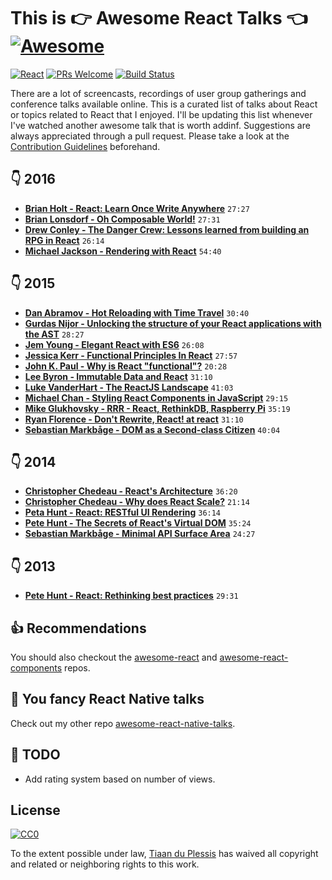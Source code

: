 # This is :point_right: **Awesome React Talks** :point_left: [![Awesome](https://cdn.rawgit.com/sindresorhus/awesome/d7305f38d29fed78fa85652e3a63e154dd8e8829/media/badge.svg)](https://github.com/sindresorhus/awesome)
[![React](https://img.shields.io/badge/React-Awesome-blue.svg)](https://facebook.github.io/react/) [![PRs Welcome](https://img.shields.io/badge/PRs-welcome-brightgreen.svg)](http://makeapullrequest.com) [![Build Status](https://travis-ci.org/mightyCrow/awesome-react-talks.svg?branch=master)](https://travis-ci.org/mightyCrow/awesome-react-talks)

There are a lot of screencasts, recordings of user group gatherings and conference talks available online. This is a curated list of talks about React or topics related to React that I enjoyed. I'll be updating this list whenever I've watched another awesome talk that is worth addinf. Suggestions are always appreciated through a pull request. Please take a look at the [Contribution Guidelines](CONTRIBUTING.md) beforehand.

## :point_down: 2016
- [**Brian Holt - React: Learn Once Write Anywhere**](https://www.youtube.com/watch?v=G_nh6JnE2_4) `27:27`
- [**Brian Lonsdorf - Oh Composable World!**](https://www.youtube.com/watch?v=SfWR3dKnFIo) `27:31`
- [**Drew Conley - The Danger Crew: Lessons learned from building an RPG in React**](https://www.youtube.com/watch?v=0pfLapmfxdY) `26:14`
- [**Michael Jackson - Rendering with React**](https://www.youtube.com/watch?v=7S8v8jfLb1Q) `54:40`

## :point_down: 2015
- [**Dan Abramov - Hot Reloading with Time Travel**](https://www.youtube.com/watch?v=xsSnOQynTHs) `30:40`
- [**Gurdas Nijor - Unlocking the structure of your React applications with the AST**](https://www.youtube.com/watch?v=OZGgVxFxSIs) `28:27`
- [**Jem Young - Elegant React with ES6**](https://www.youtube.com/watch?v=GzChMXy-Es0) `26:08`
- [**Jessica Kerr - Functional Principles In React**](https://www.youtube.com/watch?v=1uRC3hmKQnM) `27:57`
- [**John K. Paul - Why is React "functional"?**](https://www.youtube.com/watch?v=1-Btq9U2T24) `20:28`
- [**Lee Byron - Immutable Data and React**](https://www.youtube.com/watch?v=I7IdS-PbEgI) `31:10`
- [**Luke VanderHart - The ReactJS Landscape**](https://www.youtube.com/watch?v=oRmj3IUkRVk) `41:03`
- [**Michael Chan - Styling React Components in JavaScript**](https://www.youtube.com/watch?v=0aBv8dsZs84) `29:15`
- [**Mike Glukhovsky - RRR - React, RethinkDB, Raspberry Pi**](https://www.youtube.com/watch?v=fPRLAmwmPyY) `35:19`
- [**Ryan Florence - Don't Rewrite, React! at react**](https://www.youtube.com/watch?v=BF58ZJ1ZQxY) `31:10`
- [**Sebastian Markbåge - DOM as a Second-class Citizen**](https://www.youtube.com/watch?v=Zemce4Y1Y-A) `40:04`

## :point_down: 2014
- [**Christopher Chedeau - React's Architecture**](https://www.youtube.com/watch?v=eCf5CquV_Bw) `36:20`
- [**Christopher Chedeau - Why does React Scale?**](https://www.youtube.com/watch?v=D-ioDiacTm8) `21:14`
- [**Peta Hunt - React: RESTful UI Rendering**](https://www.youtube.com/watch?v=IVvHPPcl2TM) `36:14`
- [**Pete Hunt - The Secrets of React's Virtual DOM**](https://www.youtube.com/watch?v=-DX3vJiqxm4) `35:24`
- [**Sebastian Markbåge - Minimal API Surface Area**](https://www.youtube.com/watch?v=4anAwXYqLG8) `24:27`

## :point_down: 2013
- [**Pete Hunt - React: Rethinking best practices**](https://www.youtube.com/watch?v=x7cQ3mrcKaY) `29:31`

## :thumbsup: Recommendations
You should also checkout the [awesome-react](https://github.com/enaqx/awesome-react) and [awesome-react-components](https://github.com/brillout/awesome-react-components) repos.

## :iphone: You fancy React Native talks
Check out my other repo [awesome-react-native-talks](https://github.com/mightyCrow/awesome-react-native-talks).

## :memo: TODO
- Add rating system based on number of views.

## License
[![CC0](http://mirrors.creativecommons.org/presskit/buttons/88x31/svg/cc-zero.svg)](https://creativecommons.org/publicdomain/zero/1.0/)

To the extent possible under law, [Tiaan du Plessis](https://github.com/mightyCrow) has waived all copyright and related or neighboring rights to this work.
